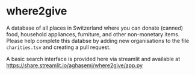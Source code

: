 # where2give
A database of all places in Switzerland where you can donate (canned) food,  household appliances, furniture, and other non-monetary items. Please help complete this databse by adding new organisations to the file `charities.tsv` and creating a pull request.

A basic search interface is provided here via streamlit and available at https://share.streamlit.io/aghasemi/where2give/app.py

